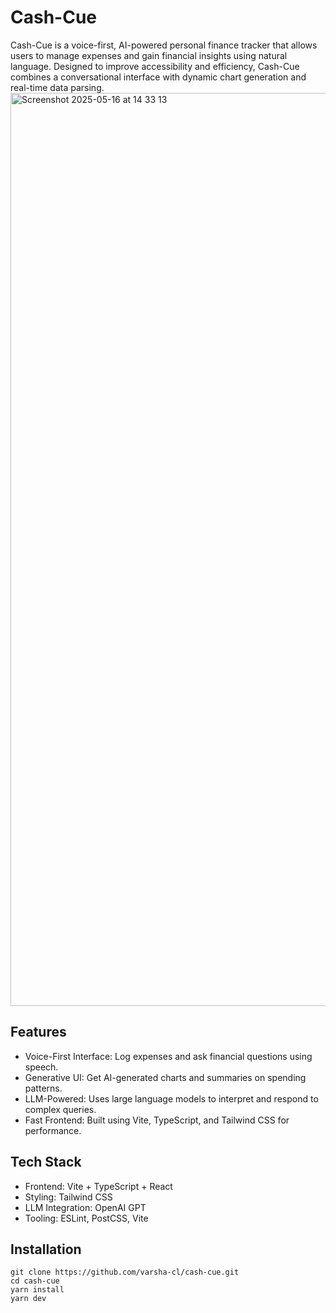 # Cash-Cue

Cash-Cue is a voice-first, AI-powered personal finance tracker that allows users to manage expenses and gain financial insights using natural language. Designed to improve accessibility and efficiency, Cash-Cue combines a conversational interface with dynamic chart generation and real-time data parsing.
<img width="1461" alt="Screenshot 2025-05-16 at 14 33 13" src="https://github.com/user-attachments/assets/370cd323-5fb7-48d1-b007-5053ba4383b3" />


## Features
- Voice-First Interface: Log expenses and ask financial questions using speech.
- Generative UI: Get AI-generated charts and summaries on spending patterns.
- LLM-Powered: Uses large language models to interpret and respond to complex queries.
- Fast Frontend: Built using Vite, TypeScript, and Tailwind CSS for performance.

## Tech Stack
- Frontend: Vite + TypeScript + React
- Styling: Tailwind CSS
- LLM Integration: OpenAI GPT
- Tooling: ESLint, PostCSS, Vite

## Installation
```
git clone https://github.com/varsha-cl/cash-cue.git
cd cash-cue
yarn install
yarn dev
```
